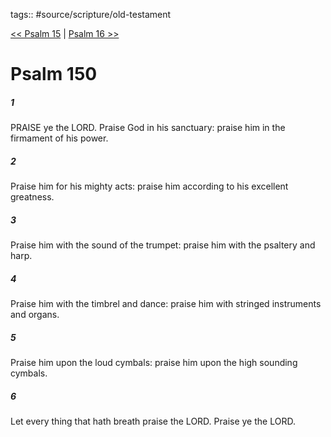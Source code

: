 tags:: #source/scripture/old-testament

[<< Psalm 15](old-testament/19_Psalms/Psalm_15.md) | [Psalm 16 >>](old-testament/19_Psalms/Psalm_16.md)

# Psalm 150

##### 1

PRAISE ye the LORD. Praise God in his sanctuary: praise him in the firmament of his power.

##### 2

Praise him for his mighty acts: praise him according to his excellent greatness.

##### 3

Praise him with the sound of the trumpet: praise him with the psaltery and harp.

##### 4

Praise him with the timbrel and dance: praise him with stringed instruments and organs.

##### 5

Praise him upon the loud cymbals: praise him upon the high sounding cymbals.

##### 6

Let every thing that hath breath praise the LORD. Praise ye the LORD.
